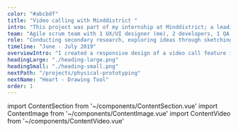 ```yaml
---
color: "#abcbdf"
title: "Video calling with Minddistrict "
intro: "This project was part of my internship at Minddistrict; a leading European e-mental health provider (website and app) that provides cognitive behavioural therapy modules and diaries that can be tailored into personalised routes to recovery. People can go through modules individually, or guided by their healthcare professional(s) who can help tailor modules, track progress and provide feedback within the Minddistrict environment through chat or a (group)video call.  I created a responsive design for a new video call feature."
team: "Agile scrum team with 1 UX/UI designer (me), 2 developers, 1 QA and a product owner. "
role: "Conducting secondary research, exploring ideas through sketching, creating multiple interactive prototypes and iterative testing."
timeline: "June - July 2019"
overviewIntro: "I created a responsive design of a video call feature in Minddistrict.com to support discussion between therapists and their clients on progress."
headingLarge: "./heading-large.png"
headingSmall: "./heading-small.png"
nextPath: "/projects/physical-prototyping"
nextName: "Heart - Drawing Tool"
order: 1
---
```


import ContentSection from '~/components/ContentSection.vue'
import ContentImage from '~/components/ContentImage.vue'
import ContentVideo from '~/components/ContentVideo.vue'

<content-video url="https://player.vimeo.com/video/440793980" caption="THIS VIDEO SHOWS THE PROTOTYPE OF THE CUSTOMISATION TOOL"/>

<content-section>
  <template v-slot:title>
    The problem
  </template>
  <template v-slot:body>
    <p>The video call feature was not integrated in the platform. Users were required to download additional software on their device to support video calls. An incoming call in the Minddistrict environment, communicated with a page-wide bar at the top, pushed down the whole UI. When answering the call, users had to wait several minutes for the - not user friendly - video call software to start up. Additionally, this software would not support video calls anymore within months. The need to change led to the wish of Minddistrict to create their own video call feature while improving usability. </p>
  </template>
</content-section>

<content-section>
  <template v-slot:title>
    Challenge
  </template>
  <template v-slot:body>
    <p>Create a responsive design of an integrated, easy to use video call feature in the therapist and clients’ Minddistrict environment. It was chosen to design for web first, where currently the majority of video calls took place. The most prominent user need was to support continuation of video calls throughout the website as clients and therapists often navigated through modules and diaries to discuss progress.</p>
  </template>
</content-section>

<content-section>
  <template v-slot:title>
    Research & Requirements
  </template>
  <template v-slot:body>
    <div>
      <p>
      Video call features are ubiquitous and contain similar structures throughout different platforms. It is safe to say that users have a mental model of how video calling works. Therefore, I chose to conduct a competitive product survey to explore video call features of much-used platforms and perform a heuristic analysis according to Nielsens’ general principles. I translated the results into Minddistrict specific design requirements. Minddistricts’ video call feature should: 
      </p>
      <ul>
        <li>
          Contain the standard functions; options to answer / deny the call, (un)mute, turn camera on/off, advanced settings, and well explained error messages
        </li>
        <li>
          Communicate and support incoming calls, ongoing calls, ended calls wherever page the user has navigated to within Minddistricts’ website
        </li>
        <li>
          Prevent users from accidentally ending the video call while navigating through the website
        </li>
        <li>
          Include the already existing chat function to support sharing resources easily during the call
        </li>
        <li>
          Support group calls, taking users’ varying preference on the amount of stimuli presented into account
        </li>
      </ul>
      <p>
        After secondary research, I explored the user journey in different scenarios through creating a user flow. This helped me to get an overview of where and how the feature would be included and used, and which interactions would be needed. 
      </p>
    </div>
  </template>
</content-section>

<content-image size="wide" caption="USERFLOW OF DIFFERENT SCENARIO’S OF THE VIDEO CALL FEATURE">
  <g-image src="./1.jpg" />
</content-image>

<content-section>
  <template v-slot:title>
    First Iteration
  </template>
  <template v-slot:body>
    <p>
      I reviewed ideas through sketching and created quick wireframes and clickable prototypes to communicate and test these ideas with the team on a daily basis to gain quick feedback on software feasibility and usability. 
    </p>
    <p> 
      I first explored the idea of a picture-in-picture design, enabling a simple and flexible integration of the feature and continuation of the video call throughout different pages; ideal in mimicking a natural conversation. I added a ‘start video call’ button on top of the (group)chat or at contacts, so calls could be initiated.
    <p>
    </p>
      Incoming calls would be communicated by sound and I created a black pop-up tile in the right corner to clearly notify users of incoming calls without fully interrupting them so they could continue their task/and or ignore the call. The pop-up tile also wouldn’t push the UI of the page down.
    </p>
  </template>
</content-section>

<content-image size="wide" caption="FIRST IDEA OF PICTURE - IN - PICTURE DESIGN FLOW">
  <g-image src="./2-large.jpg" class="hidden md:block" />
</content-image>

<content-section>
  <template v-slot:title>
    Next Quick Explorative Iterations
  </template>
  <template v-slot:body>
    <p>
      However, the picture-in-picture design was technically not feasible as the Minddistrict platform was not a web app and connection would be lost if users went to another page. Also, the wish was to integrate the already existing chat function with the video call and the design was difficult to scale to group video calls. So, I went back to sketching, wireframing and testing and explored button positions and ways to integrate the chat.
    </p>
  </template>
</content-section>

<content-image size="wide" caption="EVOLUTION OF INTEGRATING THE VIDEO CALL IN THE EXISTING CHAT FEATURE">
  <g-image src="./3-large.jpg" class="hidden md:block" />
</content-image>

<content-section>
  <template v-slot:title>
    First Basic Design
  </template>
  <template v-slot:body>
    <p>
      The iterations resulted in a first basic design where the video call was fully embedded and prioritised in the chat function, while leaving just enough space for the chat on the right. The more the page is scaled to ‘phone’/less text-friendly format, the more emphasis is placed on the video call. The incoming call tile interaction of the first iteration was reused. However, if users where using the chat, taking the call resulted in an sudden and unexpected expansion of the chat UI. Therefore, I decided to view incoming calls, when users are on the chat page, already inside the chat UI to communciate users where the video call would take place. 
    </p>
  </template>
</content-section>

<content-image size="wide" caption="FLOW: WHEN ON THE CHAT PAGE INCOMING CALL VIEWED INSIDE THE CHAT INTERFACE">
  <g-image src="./4-large.jpg" class="hidden md:block" />
</content-image>

<content-section>
  <template v-slot:body>
    <p>
      To ensure continuation of the video call, I decided to give users the option, through a pop-up, to open the chat in a new window when they navigated to somewhere else. This also gave users the freedom to adjust the place and size of the video call window to their preferences. In the other window, I aimed to inform users of their ongoing call in the other window through an adjusted incoming call tile.
    </p>
  </template>
</content-section>

<content-image size="wide" caption="CONTINUE CALL IN OTHER WINDOW TO SUPPORT NAVIGATING THROUGH MINDDISTRICT">
  <g-image src="./5-large.jpg" class="hidden md:block" />
</content-image>

<content-section>
  <template v-slot:title>
    Avoiding Errors
  </template>
  <template v-slot:body>
    <p>
      Many errors in video calling resulted from the hang-up button being too close to others. In sketches, I aimed to avoid this by separating this button from others, but as other UI elements such as names, (multiple) error messages and multi-participant views would also be added, this would quickly result in a chaotic UI. I made the choice to group all buttons together at the bottom, leave enough space between them and order them based on frequency of use. To minimise cognitive load, buttons would disappear during inactivity. I created clear error messages to inform and instruct users who experienced slow internet connection, audio or video problems.
    </p>
  </template>
</content-section>

<content-image size="wide" caption="DISAPPEARING BUTTONS IF INACTIVE AND CLEAR ERROR MESSAGES">
  <g-image src="./6-large.jpg" class="hidden md:block" />
</content-image>

<content-section>
  <template v-slot:title>
    Group Calls
  </template>
  <template v-slot:body>
    <p>
      I experimented with different solutions to visualise multi-participant video calls. Prioritising the person who speaks was found most natural, along with small video images of others that gave an affordance of the presence of others. 
    </p>
  </template>
</content-section>

<content-image size="wide" caption="EXPLORATIONS OF DIFFERENT VIEWS OF GROUP VIDEO CALLS">
  <g-image src="./7-large.jpg" class="hidden md:block" />
</content-image>

<content-section>
  <template v-slot:body>
    <p>
      As space was limited and users should not be overloaded with too many moving images, I chose to show four people in total. To allow the user viewing everyone present and absent in the call, I decided to add an overlay with names and profile pictures which the user could access via using the button ‘+ 3’. Ideally, attendees would be viewed with their live video image in a gallery mode but in technical tests done by my team this led to very high use of power and internet.
    </p>
  </template>
</content-section>

<content-image size="wide" caption="FINAL PROTOTYPE GROUP CALLS">
  <g-image src="./8-large.jpg" class="hidden md:block" />
</content-image>

<content-section>
  <template v-slot:title>
    Outcomes And Learnings
  </template>
  <template v-slot:body>
    <ul>
      <li>
        An embedded video call feature scalable to phone, ipad and desktop, now also implemented and in use. 
      </li>
      <li>
        At the time I did not have much coding knowledge, and collaborating on this project with developers taught me the (im)possibilities, complexity and time spent on technically implementing certain design choices. This helped me to design more code-consciously in order to land the product more quickly.
      </li>
    </ul>
  </template>
</content-section>

